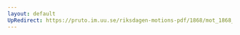 ```yaml
---
layout: default
UpRedirect: https://pruto.im.uu.se/riksdagen-motions-pdf/1868/mot_1868__ak__58/mot_1868__ak__58-002.pdf
---
```

